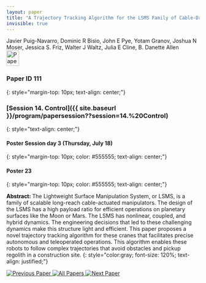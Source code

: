 ```yaml
---
layout: paper
title: "A Trajectory Tracking Algorithm for the LSMS Family of Cable-Driven Cranes"
invisible: true
---
```

<div class="paper-authors">
<div class="paper-author-box">
    <div class="paper-author-name">Javier Puig-Navarro, Dominic R Bisio, John E Pye, Yotam Granov, Joshua N Moser, Jessica S. Friz, Walter J Waltz, Julia E Cline, B. Danette Allen</div>
    <div class="paper-author-uni"></div>
</div>

</div><div class="paper-pdf">
<div> <a href="http://www.roboticsproceedings.org/rss19/p111.pdf"><img src="{{ site.baseurl }}/images/paper_link.png" alt="Paper Website" width = "33"  height = "40"/></a> </div>
</div>

### Paper ID 111
{: style="margin-top: 10px; text-align: center;"}

### [Session 14. Control]({{ site.baseurl }}/program/papersession??session=14.%20Control)
{: style="text-align: center;"}

#### Poster Session day 3 (Thursday, July 18)
{: style="margin-top: 10px; color: #555555; text-align: center;"}

#### Poster 23
{: style="margin-top: 10px; color: #555555; text-align: center;"}

<b style="color: black;">Abstract: </b>The Lightweight Surface Manipulation System, or
 LSMS, is a family of scalable long-reach cable-actuated manipulators.
 The design of the LSMS has a high payload ratio for
 efficient operations on planetary surfaces like the Moon or Mars.
 The LSMS has nonlinear, coupled, and hybrid dynamics. The
 engineering decisions that led to these challenging dynamics make
 this structure light and efficient. This paper proposes a novel
 trajectory tracking algorithm for these cranes that facilitates
 precise autonomous and teleoperated operations. This algorithm
 enables these robots to follow complex trajectories that avoid
 obstacles and pickup regolith in a construction site.
{: style="color:gray; font-size: 120%; text-align: justified;"}


<div class="paper-menu">
<a href="{{ site.baseurl }}/program/papers/110/"> <img src="{{ site.baseurl }}/images/previous_paper_icon.png" alt="Previous Paper" title="Previous Paper"/> </a>
<a href="{{ site.baseurl }}/program/papers"><img src="{{ site.baseurl }}/images/overview_icon.png" alt="All Papers" title="All Papers"/> </a>
<a href="{{ site.baseurl }}/program/papers/112/"> <img src="{{ site.baseurl }}/images/next_paper_icon.png" alt="Next Paper" title="Next Paper"/> </a>

</div>
